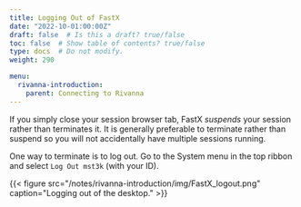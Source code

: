 ```yaml
---
title: Logging Out of FastX
date: "2022-10-01:00:00Z"
draft: false  # Is this a draft? true/false
toc: false  # Show table of contents? true/false
type: docs  # Do not modify.
weight: 290

menu:
  rivanna-introduction:
    parent: Connecting to Rivanna
---
```


If you simply close your session browser tab, FastX _suspends_ your session rather than terminates it.  It is generally preferable to terminate rather than suspend so you will not accidentally have multiple sessions running.

One way to terminate is to log out.  Go to the System menu in the top ribbon and select `Log Out mst3k` (with your ID).

{{< figure src="/notes/rivanna-introduction/img/FastX_logout.png" caption="Logging out of the desktop." >}}

